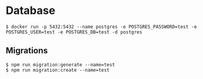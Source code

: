 # Database
```shell
$ docker run -p 5432:5432 --name postgres -e POSTGRES_PASSWORD=test -e POSTGRES_USER=test -e POSTGRES_DB=test -d postgres
```

## Migrations 
```shell
$ npm run migration:generate --name=test
$ npm run migration:create --name=test
```